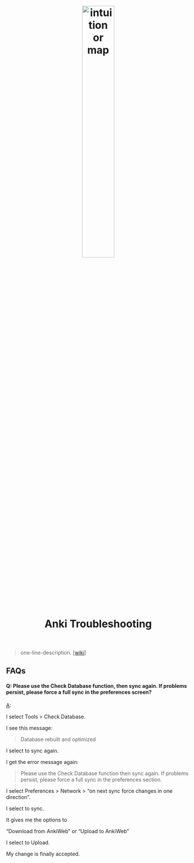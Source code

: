 <h1 align="center">
<br>
	<a href="https://faqs.ankiweb.net/">
  <img src="https://i.imgur.com/rx2mK77.jpg" alt="intuition or map" width=42%">
  </a>
  <br><br>
Anki Troubleshooting
  <br><br>
</h1>

> one-line-description. [[wiki]()]


## FAQs

#### Q: Please use the Check Database function, then sync again. If problems persist, please force a full sync in the preferences screen?

[A](https://forums.ankiweb.net/t/every-sync-must-be-a-forced-sync/2999): 

I select Tools > Check Database.

I see this message:

> Database rebuilt and optimized

I select to sync again.

I get the error message again:

> Please use the Check Database function then sync again. If problems persist, please force a full sync in the preferences section.

I select Preferences > Network > “on next sync force changes in one direction”.

I select to sync.

It gives me the options to

“Download from AnkiWeb” or “Upload to AnkiWeb”

I select to Upload.

My change is finally accepted.



